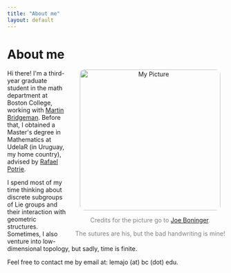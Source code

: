 ```yaml
---
title: "About me"
layout: default
---
```


# About me

<div style="float: right; margin-left: 20px; text-align: center;">
    <img src="images/Index.HEIC" alt="My Picture" style="width: 325px; border-radius: 10px;">
    <p style="font-size: 14px; color: gray;"> Credits for the picture go to <a href="https://sites.google.com/view/joeboninger">Joe Boninger</a>.  
    </p> 
    <p style="font-size: 14px; color: gray;"> The sutures are his, but the bad handwriting is mine!
    </p>
</div>

Hi there! I'm a third-year graduate student in the math department at Boston College, working with [Martin Bridgeman](https://sites.google.com/bc.edu/martin-bridgeman/). Before that, I obtained a Master's degree in Mathematics at UdelaR (in Uruguay, my home country), advised by [Rafael Potrie](https://sites.google.com/view/rafaelpotrie/home).

I spend most of my time thinking about discrete subgroups of Lie groups and their interaction with geometric structures. Sometimes, I also venture into low-dimensional topology, but sadly, time is finite.

Feel free to contact me by email at: lemajo (at) bc (dot) edu.


